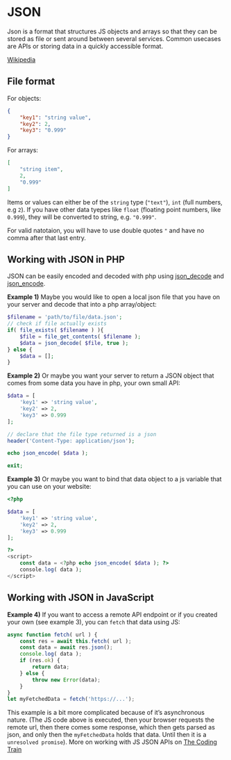 # JSON

Json is a format that structures JS objects and arrays so that they can be stored as file or sent around between several services. Common usecases are APIs or storing data in a quickly accessible format.

[Wikipedia](https://en.wikipedia.org/wiki/JSON)

## File format

For objects:

```json
{
    "key1": "string value",
    "key2": 2,
    "key3": "0.999"
}
```

For arrays:

```json
[
    "string item",
    2,
    "0.999"
]
```

Items or values can either be of the `string` type (`"text"`), `int` (full numbers, e.g `2`). If you have other data tyepes like `float` (floating point numbers, like `0.999`), they will be converted to string, e.g. `"0.999"`.

For valid natotaion, you will have to use double quotes `"` and have no comma after that last entry.

## Working with JSON in PHP

JSON can be easily encoded and decoded with php using [json_decode](https://www.php.net/manual/de/function.json-decode.php) and [json_encode](https://www.php.net/manual/de/function.json-encode.php).

**Example 1)** Maybe you would like to open a local json file that you have on your server and decode that into a php array/object:
```php
$filename = 'path/to/file/data.json';
// check if file actually exists
if( file_exists( $filename ) ){
    $file = file_get_contents( $filename );
    $data = json_decode( $file, true );
} else {
    $data = [];
}
```

**Example 2)** Or maybe you want your server to return a JSON object that comes from some data you have in php, your own small API:
```php
$data = [
    'key1' => 'string value',
    'key2' => 2,
    'key3' => 0.999
];

// declare that the file type returned is a json
header('Content-Type: application/json');

echo json_encode( $data );

exit;
```

**Example 3)** Or maybe you want to bind that data object to a js variable that you can use on your website:
```php
<?php

$data = [
    'key1' => 'string value',
    'key2' => 2,
    'key3' => 0.999
];

?>
<script>
    const data = <?php echo json_encode( $data ); ?>
    console.log( data );
</script>
```

## Working with JSON in JavaScript

**Example 4)** If you want to access a remote API endpoint or if you created your own (see example 3), you can `fetch` that data using JS:
```js
async function fetch( url ) {
    const res = await this.fetch( url );
    const data = await res.json();
    console.log( data );
    if (res.ok) {
        return data;
    } else {
        throw new Error(data);
    }
}
let myFetchedData = fetch('https://...');
```
This example is a bit more complicated because of it’s asynchronous nature. (The JS code above is executed, then your browser requests the remote url, then there comes some response, which then gets parsed as json, and only then the `myFetchedData` holds that data. Until then it is a `unresolved promise`).
More on working with JS JSON APIs on [The Coding Train](https://www.youtube.com/playlist?list=PLRqwX-V7Uu6YxDKpFzf_2D84p0cyk4T7X)
